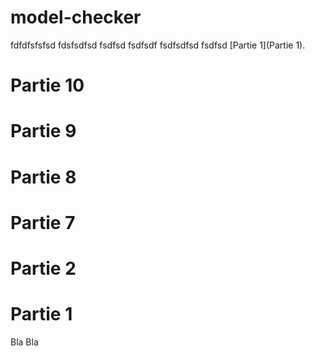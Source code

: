 # model-checker

fdfdfsfsfsd
fdsfsdfsd
fsdfsd
fsdfsdf
fsdfsdfsd
fsdfsd
[Partie 1](Partie 1).

# Partie 10
# Partie 9
# Partie 8
# Partie 7
# Partie 2
# Partie 1
Bla Bla
